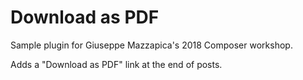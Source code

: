 # Download as PDF

Sample plugin for Giuseppe Mazzapica's 2018 Composer workshop.

Adds a "Download as PDF" link at the end of posts.
